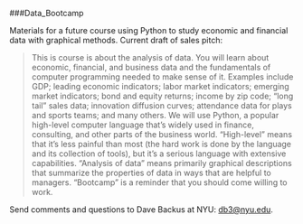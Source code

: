 ###Data_Bootcamp

Materials for a future course using Python to study economic and financial data with graphical methods. Current draft of sales pitch:

>This is course is about the analysis of data.  You will learn about economic, financial, and business data and the fundamentals of computer programming needed to make sense of it.  Examples include GDP; leading economic indicators; labor market indicators; emerging market indicators; bond and equity returns; income by zip code; “long tail” sales data; innovation diffusion curves; attendance data for plays and sports teams; and many others.  We will use Python, a popular high-level computer language that’s widely used in finance, consulting, and other parts of the business world.  “High-level” means that it’s less painful than most (the hard work is done by the language and its collection of tools), but it’s a serious language with extensive capabilities.  “Analysis of data” means primarily graphical descriptions that summarize the properties of data in ways that are helpful to managers.  “Bootcamp” is a reminder that you should come willing to work. 


Send comments and questions to Dave Backus at NYU:  db3@nyu.edu. 
